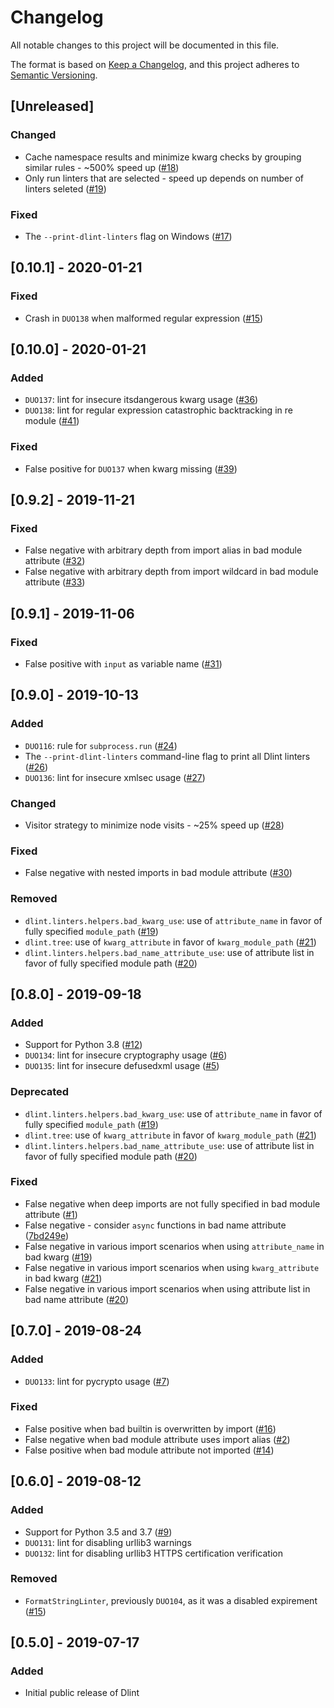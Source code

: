 # Changelog
All notable changes to this project will be documented in this file.

The format is based on [Keep a Changelog](https://keepachangelog.com/en/1.0.0/),
and this project adheres to [Semantic Versioning](https://semver.org/spec/v2.0.0.html).

## [Unreleased]
### Changed
- Cache namespace results and minimize kwarg checks by grouping similar rules - ~500% speed up ([#18](https://github.com/dlint-py/dlint/issues/18))
- Only run linters that are selected - speed up depends on number of linters seleted ([#19](https://github.com/dlint-py/dlint/issues/19))

### Fixed
- The `--print-dlint-linters` flag on Windows ([#17](https://github.com/dlint-py/dlint/issues/17))

## [0.10.1] - 2020-01-21
### Fixed
- Crash in `DUO138` when malformed regular expression ([#15](https://github.com/dlint-py/dlint/issues/15))

## [0.10.0] - 2020-01-21
### Added
- `DUO137`: lint for insecure itsdangerous kwarg usage ([#36](https://github.com/duo-labs/dlint/issues/36))
- `DUO138`: lint for regular expression catastrophic backtracking in re module ([#41](https://github.com/duo-labs/dlint/issues/41))

### Fixed
- False positive for `DUO137` when kwarg missing ([#39](https://github.com/duo-labs/dlint/issues/39))

## [0.9.2] - 2019-11-21
### Fixed
- False negative with arbitrary depth from import alias in bad module attribute ([#32](https://github.com/duo-labs/dlint/issues/32))
- False negative with arbitrary depth from import wildcard in bad module attribute ([#33](https://github.com/duo-labs/dlint/issues/33))

## [0.9.1] - 2019-11-06
### Fixed
- False positive with `input` as variable name ([#31](https://github.com/duo-labs/dlint/issues/31))

## [0.9.0] - 2019-10-13
### Added
- `DUO116`: rule for `subprocess.run` ([#24](https://github.com/duo-labs/dlint/issues/24))
- The `--print-dlint-linters` command-line flag to print all Dlint linters ([#26](https://github.com/duo-labs/dlint/issues/26))
- `DUO136`: lint for insecure xmlsec usage ([#27](https://github.com/duo-labs/dlint/issues/27))

### Changed
- Visitor strategy to minimize node visits - ~25% speed up ([#28](https://github.com/duo-labs/dlint/issues/28))

### Fixed
- False negative with nested imports in bad module attribute ([#30](https://github.com/duo-labs/dlint/issues/30))

### Removed
- `dlint.linters.helpers.bad_kwarg_use`: use of `attribute_name` in favor of fully specified `module_path` ([#19](https://github.com/duo-labs/dlint/issues/19))
- `dlint.tree`: use of `kwarg_attribute` in favor of `kwarg_module_path` ([#21](https://github.com/duo-labs/dlint/issues/21))
- `dlint.linters.helpers.bad_name_attribute_use`: use of attribute list in favor of fully specified module path ([#20](https://github.com/duo-labs/dlint/issues/20))

## [0.8.0] - 2019-09-18
### Added
- Support for Python 3.8 ([#12](https://github.com/duo-labs/dlint/issues/12))
- `DUO134`: lint for insecure cryptography usage ([#6](https://github.com/duo-labs/dlint/issues/6))
- `DUO135`: lint for insecure defusedxml usage ([#5](https://github.com/duo-labs/dlint/issues/5))

### Deprecated
- `dlint.linters.helpers.bad_kwarg_use`: use of `attribute_name` in favor of fully specified `module_path` ([#19](https://github.com/duo-labs/dlint/issues/19))
- `dlint.tree`: use of `kwarg_attribute` in favor of `kwarg_module_path` ([#21](https://github.com/duo-labs/dlint/issues/21))
- `dlint.linters.helpers.bad_name_attribute_use`: use of attribute list in favor of fully specified module path ([#20](https://github.com/duo-labs/dlint/issues/20))

### Fixed
- False negative when deep imports are not fully specified in bad module attribute ([#1](https://github.com/duo-labs/dlint/issues/1))
- False negative - consider `async` functions in bad name attribute ([7bd249e](https://github.com/duo-labs/dlint/commit/7bd249e80a91f7c38f2c1f05045a826e0bef3246))
- False negative in various import scenarios when using `attribute_name` in bad kwarg ([#19](https://github.com/duo-labs/dlint/issues/19))
- False negative in various import scenarios when using `kwarg_attribute` in bad kwarg ([#21](https://github.com/duo-labs/dlint/issues/21))
- False negative in various import scenarios when using attribute list in bad name attribute ([#20](https://github.com/duo-labs/dlint/issues/20))

## [0.7.0] - 2019-08-24
### Added
- `DUO133`: lint for pycrypto usage ([#7](https://github.com/duo-labs/dlint/issues/7))

### Fixed
- False positive when bad builtin is overwritten by import ([#16](https://github.com/duo-labs/dlint/issues/16))
- False negative when bad module attribute uses import alias ([#2](https://github.com/duo-labs/dlint/issues/2))
- False positive when bad module attribute not imported ([#14](https://github.com/duo-labs/dlint/issues/14))

## [0.6.0] - 2019-08-12
### Added
- Support for Python 3.5 and 3.7 ([#9](https://github.com/duo-labs/dlint/issues/9))
- `DUO131`: lint for disabling urllib3 warnings
- `DUO132`: lint for disabling urllib3 HTTPS certification verification

### Removed
- `FormatStringLinter`, previously `DUO104`, as it was a disabled expirement ([#15](https://github.com/duo-labs/dlint/issues/15))

## [0.5.0] - 2019-07-17
### Added
- Initial public release of Dlint
